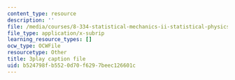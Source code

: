 ```yaml
---
content_type: resource
description: ''
file: /media/courses/8-334-statistical-mechanics-ii-statistical-physics-of-fields-spring-2014/b524798fb5520d70f6297beec126601c_WtGS6lV5MDI.srt
file_type: application/x-subrip
learning_resource_types: []
ocw_type: OCWFile
resourcetype: Other
title: 3play caption file
uid: b524798f-b552-0d70-f629-7beec126601c
---
```

